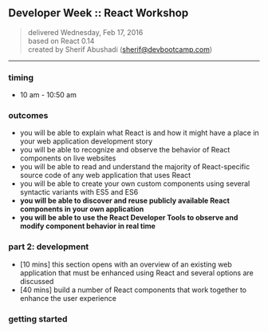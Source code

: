 ## Developer Week :: React Workshop

> delivered Wednesday, Feb 17, 2016  
> based on React 0.14  
> created by Sherif Abushadi (sherif@devbootcamp.com)  

---

### timing
- 10 am - 10:50 am


### outcomes
- you will be able to explain what React is and how it might have a place in your web application development story
- you will be able to recognize and observe the behavior of React components on live websites
- you will be able to read and understand the majority of React-specific source code of any web application that uses React
- you will be able to create your own custom components using several syntactic variants with ES5 and ES6
- **you will be able to discover and reuse publicly available React components in your own application**
- **you will be able to use the React Developer Tools to observe and modify component behavior in real time**

### part 2: development

- [10 mins] this section opens with an overview of an existing web application that must be enhanced using React and several options are discussed
- [40 mins] build a number of React components that work together to enhance the user experience


### getting started

